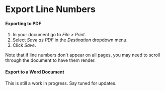 # Export Line Numbers

#### Exporting to PDF

1. In your document go to *File > Print*.
2. Select *Save as PDF* in the *Destination* dropdown menu.
3. Click *Save*.

Note that if line numbers don't appear on all pages, you may need to scroll through the document to have them render.

#### Export to a Word Document

This is still a work in progress. Say tuned for updates.